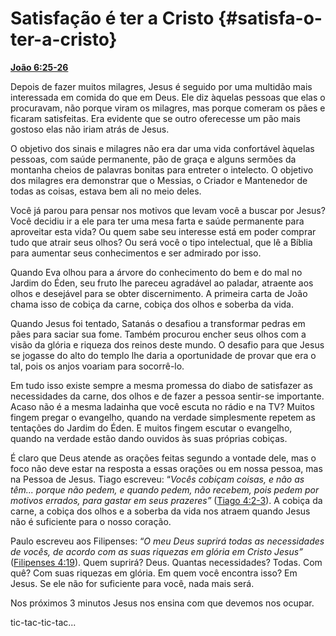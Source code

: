 # Satisfação é ter a Cristo {#satisfa-o-ter-a-cristo}

[**João 6:25-26**](http://bibliaonline.com.br/acf/jo/6/25-26)

Depois de fazer muitos milagres, Jesus é seguido por uma multidão mais interessada em comida do que em Deus. Ele diz àquelas pessoas que elas o procuravam, não porque viram os milagres, mas porque comeram os pães e ficaram satisfeitas. Era evidente que se outro oferecesse um pão mais gostoso elas não iriam atrás de Jesus.

O objetivo dos sinais e milagres não era dar uma vida confortável àquelas pessoas, com saúde permanente, pão de graça e alguns sermões da montanha cheios de palavras bonitas para entreter o intelecto. O objetivo dos milagres era demonstrar que o Messias, o Criador e Mantenedor de todas as coisas, estava bem ali no meio deles.

Você já parou para pensar nos motivos que levam você a buscar por Jesus? Você decidiu ir a ele para ter uma mesa farta e saúde permanente para aproveitar esta vida? Ou quem sabe seu interesse está em poder comprar tudo que atrair seus olhos? Ou será você o tipo intelectual, que lê a Bíblia para aumentar seus conhecimentos e ser admirado por isso.

Quando Eva olhou para a árvore do conhecimento do bem e do mal no Jardim do Éden, seu fruto lhe pareceu agradável ao paladar, atraente aos olhos e desejável para se obter discernimento. A primeira carta de João chama isso de cobiça da carne, cobiça dos olhos e soberba da vida.

Quando Jesus foi tentado, Satanás o desafiou a transformar pedras em pães para saciar sua fome. Também procurou encher seus olhos com a visão da glória e riqueza dos reinos deste mundo. O desafio para que Jesus se jogasse do alto do templo lhe daria a oportunidade de provar que era o tal, pois os anjos voariam para socorrê-lo.

Em tudo isso existe sempre a mesma promessa do diabo de satisfazer as necessidades da carne, dos olhos e de fazer a pessoa sentir-se importante. Acaso não é a mesma ladainha que você escuta no rádio e na TV? Muitos fingem pregar o evangelho, quando na verdade simplesmente repetem as tentações do Jardim do Éden. E muitos fingem escutar o evangelho, quando na verdade estão dando ouvidos às suas próprias cobiças.

É claro que Deus atende as orações feitas segundo a vontade dele, mas o foco não deve estar na resposta a essas orações ou em nossa pessoa, mas na Pessoa de Jesus. Tiago escreveu: “_Vocês cobiçam coisas, e não as têm... porque não pedem, e quando pedem, não recebem, pois pedem por motivos errados, para gastar em seus prazeres”_ ([Tiago 4:2-3](http://bibliaonline.com.br/acf/tg/4/2-3)). A cobiça da carne, a cobiça dos olhos e a soberba da vida nos atraem quando Jesus não é suficiente para o nosso coração.

Paulo escreveu aos Filipenses: “_O meu Deus suprirá todas as necessidades de vocês, de acordo com as suas riquezas em glória em Cristo Jesus”_ ([Filipenses 4:19](http://bibliaonline.com.br/acf/fp/4/19)). Quem suprirá? Deus. Quantas necessidades? Todas. Com quê? Com suas riquezas em glória. Em quem você encontra isso? Em Jesus. Se ele não for suficiente para você, nada mais será.

Nos próximos 3 minutos Jesus nos ensina com que devemos nos ocupar.

tic-tac-tic-tac...